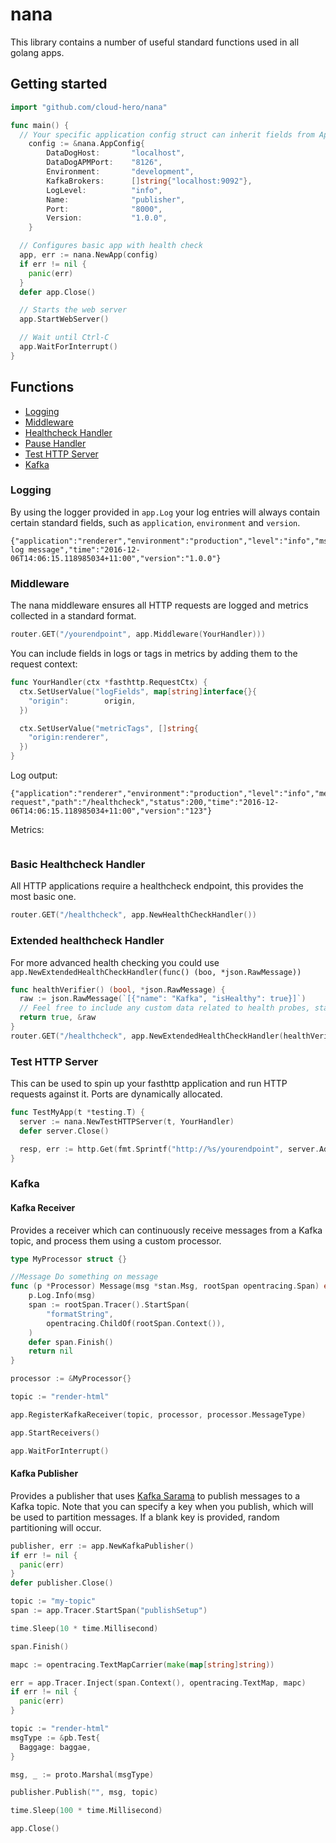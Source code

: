 # nana

This library contains a number of useful standard functions used in all golang apps.

## Getting started

```go
import "github.com/cloud-hero/nana"

func main() {
  // Your specific application config struct can inherit fields from AppConfig
	config := &nana.AppConfig{
		DataDogHost:       "localhost",
		DataDogAPMPort:    "8126",
		Environment:       "development",
		KafkaBrokers:      []string{"localhost:9092"},
		LogLevel:          "info",
		Name:              "publisher",
		Port:              "8000",
		Version:           "1.0.0",
	}

  // Configures basic app with health check
  app, err := nana.NewApp(config)
  if err != nil {
    panic(err)
  }
  defer app.Close()

  // Starts the web server
  app.StartWebServer()

  // Wait until Ctrl-C
  app.WaitForInterrupt()
}
```

## Functions

* [Logging](#logging)
* [Middleware](#middleware)
* [Healthcheck Handler](#healthcheck-handler)
* [Pause Handler](#pause-handler)
* [Test HTTP Server](#test-http-server)
* [Kafka](#kafka)

### Logging

By using the logger provided in `app.Log` your log entries will always contain certain standard fields, such as `application`, `environment` and `version`.

```
{"application":"renderer","environment":"production","level":"info","msg":"Your log message","time":"2016-12-06T14:06:15.118985034+11:00","version":"1.0.0"}
```

### Middleware

The nana middleware ensures all HTTP requests are logged and metrics collected in a standard format.

```go
router.GET("/yourendpoint", app.Middleware(YourHandler)))
```

You can include fields in logs or tags in metrics by adding them to the request context:

```go
func YourHandler(ctx *fasthttp.RequestCtx) {
  ctx.SetUserValue("logFields", map[string]interface{}{
    "origin":        origin,
  })

  ctx.SetUserValue("metricTags", []string{
    "origin:renderer",
  })
}
```

Log output:

```
{"application":"renderer","environment":"production","level":"info","method":"GET","msg":"Successful request","path":"/healthcheck","status":200,"time":"2016-12-06T14:06:15.118985034+11:00","version":"123"}
```

Metrics:

```
```

### Basic Healthcheck Handler
All HTTP applications require a healthcheck endpoint, this provides the most basic one.

```go
router.GET("/healthcheck", app.NewHealthCheckHandler())
```

### Extended healthcheck Handler
For more advanced health checking you could use ``` app.NewExtendedHealthCheckHandler(func() (boo, *json.RawMessage)) ```

```go
func healthVerifier() (bool, *json.RawMessage) {
  raw := json.RawMessage(`[{"name": "Kafka", "isHealthy": true}]`)
  // Feel free to include any custom data related to health probes, stats, latency values etc
  return true, &raw
}
router.GET("/healthcheck", app.NewExtendedHealthCheckHandler(healthVerifier))
```

### Test HTTP Server
This can be used to spin up your fasthttp application and run HTTP requests against it.  Ports are dynamically allocated.

```go
func TestMyApp(t *testing.T) {
  server := nana.NewTestHTTPServer(t, YourHandler)
  defer server.Close()

  resp, err := http.Get(fmt.Sprintf("http://%s/yourendpoint", server.Addr()))
}
```

### Kafka

#### Kafka Receiver
Provides a receiver which can continuously receive messages from a Kafka topic, and process them using a custom processor.

```go
type MyProcessor struct {}

//Message Do something on message
func (p *Processor) Message(msg *stan.Msg, rootSpan opentracing.Span) error {
	p.Log.Info(msg)
	span := rootSpan.Tracer().StartSpan(
		"formatString",
		opentracing.ChildOf(rootSpan.Context()),
	)
	defer span.Finish()
	return nil
}

processor := &MyProcessor{}

topic := "render-html"

app.RegisterKafkaReceiver(topic, processor, processor.MessageType)

app.StartReceivers()

app.WaitForInterrupt()
```

#### Kafka Publisher
Provides a publisher that uses [Kafka Sarama](https://github.com/Shopify/sarama) to publish messages to a Kafka topic.  Note that you can specify a key when you publish, which will be used to partition messages. If a blank key is provided, random partitioning will occur.

```go
publisher, err := app.NewKafkaPublisher()
if err != nil {
  panic(err)
}
defer publisher.Close()

topic := "my-topic"
span := app.Tracer.StartSpan("publishSetup")

time.Sleep(10 * time.Millisecond)

span.Finish()

mapc := opentracing.TextMapCarrier(make(map[string]string))

err = app.Tracer.Inject(span.Context(), opentracing.TextMap, mapc)
if err != nil {
  panic(err)
}

topic := "render-html"
msgType := &pb.Test{
  Baggage: baggae,
}

msg, _ := proto.Marshal(msgType)

publisher.Publish("", msg, topic)

time.Sleep(100 * time.Millisecond)

app.Close()
```
